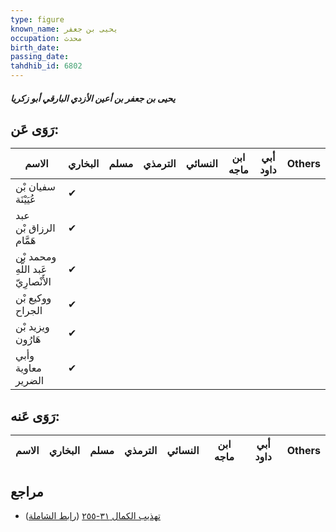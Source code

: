 ```yaml
---
type: figure
known_name: يحيى بن جعفر
occupation: محدث
birth_date:
passing_date:
tahdhib_id: 6802
---
```

##### يحيى بن جعفر بن أعين الأزدي البارقي أبو زكريا

## رَوَى عَن:
| الاسم                               | البخاري | مسلم | الترمذي | النسائي | ابن ماجه | أبي داود | Others |
| ----------------------------------- | ------- | ---- | ------- | ------- | -------- | -------- | ------ |
| سفيان بْن عُيَيْنَة                 | ✔       |      |         |         |          |          |        |
| عبد الرزاق بْن هَمَّام              | ✔       |      |         |         |          |          |        |
| ومحمد بْن عَبد اللَّهِ الأَنْصارِيّ | ✔       |      |         |         |          |          |        |
| ووكيع بْن الجراح                    | ✔       |      |         |         |          |          |        |
| ويزيد بْن هَارُون                   | ✔       |      |         |         |          |          |        |
| وأبي معاوية الضرير                  | ✔       |      |         |         |          |          |        |
## رَوَى عَنه:
| الاسم | البخاري | مسلم | الترمذي | النسائي | ابن ماجه | أبي داود | Others |
| ----- | ------- | ---- | ------- | ------- | -------- | -------- | ------ |
## مراجع
- [تهذيب الكمال ٣١-٢٥٥](obsidian://open?vault=Tahdhib-al-Kamal&file=Figures/٦٨٠٢-يحيى%20بن%20جعفر%20بن%20أعين%20الأزدي%20البارقي%20أبو%20زكريا) ([رابط الشاملة](https://shamela.ws/book/3722/16803))